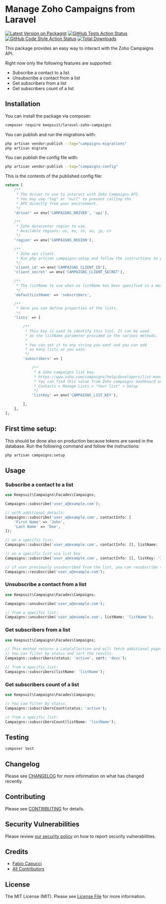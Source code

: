 # Manage Zoho Campaigns from Laravel

[![Latest Version on Packagist](https://img.shields.io/packagist/v/keepsuit/laravel-zoho-campaigns.svg?style=flat-square)](https://packagist.org/packages/keepsuit/laravel-zoho-campaigns)
[![GitHub Tests Action Status](https://img.shields.io/github/actions/workflow/status/keepsuit/laravel-zoho-campaigns/run-tests.yml?branch=main&label=tests&style=flat-square)](https://github.com/keepsuit/laravel-zoho-campaigns/actions?query=workflow%3Arun-tests+branch%3Amain)
[![GitHub Code Style Action Status](https://img.shields.io/github/actions/workflow/status/keepsuit/laravel-zoho-campaigns/fix-php-code-style-issues.yml?branch=main&label=code%20style&style=flat-square)](https://github.com/keepsuit/laravel-zoho-campaigns/actions?query=workflow%3A"Fix+PHP+code+style+issues"+branch%3Amain)
[![Total Downloads](https://img.shields.io/packagist/dt/keepsuit/laravel-zoho-campaigns.svg?style=flat-square)](https://packagist.org/packages/keepsuit/laravel-zoho-campaigns)

This package provides an easy way to interact with the Zoho Campaigns API.

Right now only the following features are supported:

- Subscribe a contact to a list
- Unsubscribe a contact from a list
- Get subscribers from a list
- Get subscribers count of a list

## Installation

You can install the package via composer:

```bash
composer require keepsuit/laravel-zoho-campaigns
```

You can publish and run the migrations with:

```bash
php artisan vendor:publish --tag="campaigns-migrations"
php artisan migrate
```

You can publish the config file with:

```bash
php artisan vendor:publish --tag="campaigns-config"
```

This is the contents of the published config file:

```php
return [
    /**
     * The driver to use to interact with Zoho Campaigns API.
     * You may use "log" or "null" to prevent calling the
     * API directly from your environment.
     */
    'driver' => env('CAMPAIGNS_DRIVER', 'api'),

    /**
     * Zoho datacenter region to use.
     * Available regions: us, eu, in, au, jp, cn
     */
    'region' => env('CAMPAIGNS_REGION'),

    /**
     * Zoho api client.
     * Run php artisan campaigns:setup and follow the instructions to generate an api client.
     */
    'client_id' => env('CAMPAIGNS_CLIENT_ID'),
    'client_secret' => env('CAMPAIGNS_CLIENT_SECRET'),

    /**
     * The listName to use when no listName has been specified in a method.
     */
    'defaultListName' => 'subscribers',

    /**
     * Here you can define properties of the lists.
     */
    'lists' => [

        /**
         * This key is used to identify this list. It can be used
         * as the listName parameter provided in the various methods.
         *
         * You can set it to any string you want and you can add
         * as many lists as you want.
         */
        'subscribers' => [

            /**
             * A Zoho campaigns list key.
             * https://www.zoho.com/campaigns/help/developers/list-management.html
             * You can find this value from Zoho campaigns dashboard under:
             * Contacts > Manage Lists > "Your list" > Setup
             */
            'listKey' => env('CAMPAIGNS_LIST_KEY'),

        ],
    ],
];
```

## First time setup:

This should be done also on production because tokens are saved in the database.
Run the following command and follow the instructions:

```bash
php artisan campaigns:setup
````

## Usage

### Subscribe a contact to a list

```php
use Keepsuit\Campaigns\Facades\Campaigns;

Campaigns::subscribe('user_a@example.com');

// with additional details: 
Campaigns::subscribe('user_a@example.com', contactInfo: [
    'First Name' => 'John',
    'Last Name' => 'Doe',
]);

// on a specific list:
Campaigns::subscribe('user_a@example.com', contactInfo: [], listName: 'listName');

// on a specific list via list key
Campaigns::subscribe('user_a@example.com', contactInfo: [], listKey: '3z9d17e6b4f3a2c5d8a1bc9478df32561e3ab4d2c4fc7a5e9c0db8e34176ca92a0');

// if user previously unsubscribed from the list, you can resubscribe them (it support the same parameters as subscribe):
Campaigns::resubscribe('user_a@example.com');
```

### Unsubscribe a contact from a list

```php
use Keepsuit\Campaigns\Facades\Campaigns;

Campaigns::unsubscribe('user_a@example.com');

// from a specific list:
Campaigns::unsubscribe('user_a@example.com', listName: 'listName');
```

### Get subscribers from a list

```php
use Keepsuit\Campaigns\Facades\Campaigns;

// This method returns a LazyCollection and will fetch additional pages when needed.
// You can filter by status and sort the results.
Campaigns::subscribers(status: 'active', sort: 'desc');

// from a specific list:
Campaigns::subscribers(listName: 'listName');
```

### Get subscribers count of a list

```php
use Keepsuit\Campaigns\Facades\Campaigns;

// You can filter by status.
Campaigns::subscribersCount(status: 'active');

// from a specific list:
Campaigns::subscribersCount(listName: 'listName');
```

## Testing

```bash
composer test
```

## Changelog

Please see [CHANGELOG](CHANGELOG.md) for more information on what has changed recently.

## Contributing

Please see [CONTRIBUTING](CONTRIBUTING.md) for details.

## Security Vulnerabilities

Please review [our security policy](../../security/policy) on how to report security vulnerabilities.

## Credits

- [Fabio Capucci](https://github.com/cappuc)
- [All Contributors](../../contributors)

## License

The MIT License (MIT). Please see [License File](LICENSE.md) for more information.
